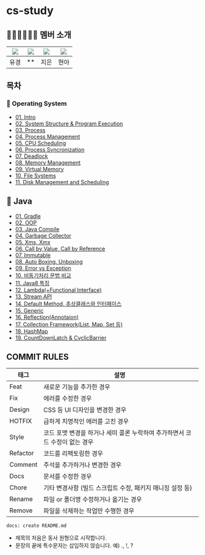 # cs-study



## 👨🏻‍💻👩🏻‍💻 멤버 소개

|[![](https://github.com/YuKyung-Chung.png?width=50px)](https://github.com/YuKyung-Chung)|[![](https://github.com/yhc-key.png?width=50px)](https://github.com/yhc-key) |[![](https://github.com/KuMMii.png?width=50px)](https://github.com/KuMMii) | [![](https://github.com/JHyeon-a.png?width=50px)](https://github.com/JHyeon-a)|
|:---:|:---:|:---:|:---:|
| 유경 | ** | 지은 | 현아 |

## 목차
### 📌 Operating System
- [01. Intro](https://github.com/YuKyung-Chung/cs-study/tree/5cd06f4a4bf9f19faf6f720ddaafa79f98679a2f/Operating%20System/01.%20Introduction%20to%20Operating%20Systems)<br/>
- [02. System Structure & Program Execution](https://github.com/YuKyung-Chung/cs-study/tree/4796b1c150b2efa1162a00d5f34a300bb257fd5c/Operating%20System/02.System%20Structure%20%26%20Program%20Execution)<br/>
- [03. Process](https://github.com/YuKyung-Chung/cs-study/tree/4796b1c150b2efa1162a00d5f34a300bb257fd5c/Operating%20System/03.Process)<br/>
- [04. Process Management](https://github.com/YuKyung-Chung/cs-study/tree/4796b1c150b2efa1162a00d5f34a300bb257fd5c/Operating%20System/04.%20Process%20Management)<br/>
- [05. CPU Scheduling](https://github.com/YuKyung-Chung/cs-study/tree/4796b1c150b2efa1162a00d5f34a300bb257fd5c/Operating%20System/05.%20CPU%20Scheduling)<br/>
- [06. Process Syncronization](https://github.com/YuKyung-Chung/cs-study/tree/4796b1c150b2efa1162a00d5f34a300bb257fd5c/Operating%20System/06.%20Process%20Syncronization)<br/>
- [07. Deadlock](https://github.com/YuKyung-Chung/cs-study/tree/4796b1c150b2efa1162a00d5f34a300bb257fd5c/Operating%20System/07.%20Deadlocks)<br/>
- [08. Memory Management](https://github.com/YuKyung-Chung/cs-study/tree/4796b1c150b2efa1162a00d5f34a300bb257fd5c/Operating%20System/08.%20Memory%20Management)<br/>
- [09. Virtual Memory](https://github.com/YuKyung-Chung/cs-study/tree/4796b1c150b2efa1162a00d5f34a300bb257fd5c/Operating%20System/09.%20Vitual%20Memory)<br/>
- [10. File Systems](https://github.com/YuKyung-Chung/cs-study/tree/4796b1c150b2efa1162a00d5f34a300bb257fd5c/Operating%20System/10.%20File%20Systems)<br/>
- [11. Disk Management and Scheduling](https://github.com/YuKyung-Chung/cs-study/tree/4796b1c150b2efa1162a00d5f34a300bb257fd5c/Operating%20System/11.%20Disk%20Management%20and%20Scheduling)<br/>

## 📌 Java
- [01. Gradle](https://github.com/YuKyung-Chung/cs-study/tree/ef7b37a7f493aef71b6b3cf891636c4e7e11cf84/Java/01.Gradle)<br/>
- [02. OOP](https://github.com/YuKyung-Chung/cs-study/tree/ef7b37a7f493aef71b6b3cf891636c4e7e11cf84/Java/02.OOP)<br/>
- [03. Java Compile](https://github.com/YuKyung-Chung/cs-study/tree/ef7b37a7f493aef71b6b3cf891636c4e7e11cf84/Java/03.Java%20Compile)<br/>
- [04. Garbage Collector](https://github.com/YuKyung-Chung/cs-study/tree/ef7b37a7f493aef71b6b3cf891636c4e7e11cf84/Java/04.Garbage%20Collector)<br/>
- [05. Xms, Xmx](https://github.com/YuKyung-Chung/cs-study/tree/ef7b37a7f493aef71b6b3cf891636c4e7e11cf84/Java/05.Xms%2CXmx)<br/>
- [06. Call by Value, Call by Reference](https://github.com/YuKyung-Chung/cs-study/tree/ef7b37a7f493aef71b6b3cf891636c4e7e11cf84/Java/06.Call%20by%20Value%2C%20Call%20by%20Reference)<br/>
- [07. Immutable](https://github.com/YuKyung-Chung/cs-study/tree/ef7b37a7f493aef71b6b3cf891636c4e7e11cf84/Java/07.Immutable)<br/>
- [08. Auto Boxing, Unboxing](https://github.com/YuKyung-Chung/cs-study/tree/ef7b37a7f493aef71b6b3cf891636c4e7e11cf84/Java/08.Auto%20Boxing%2C%20Unboxing)<br/>
- [09. Error vs Exception](https://github.com/YuKyung-Chung/cs-study/tree/ef7b37a7f493aef71b6b3cf891636c4e7e11cf84/Java/09.Error%20vs%20Exception)<br/>
- [10. 비동기처리 문법 비교](https://github.com/YuKyung-Chung/cs-study/tree/ef7b37a7f493aef71b6b3cf891636c4e7e11cf84/Java/10.%EB%B9%84%EB%8F%99%EA%B8%B0%EC%B2%98%EB%A6%AC%20%EB%AC%B8%EB%B2%95%20%EB%B9%84%EA%B5%90)<br/>
- [11. Java8 특징](https://github.com/YuKyung-Chung/cs-study/tree/ef7b37a7f493aef71b6b3cf891636c4e7e11cf84/Java/11.Java8%20%ED%8A%B9%EC%A7%95)<br/>
- [12. Lambda(+Functional Interface)](https://github.com/YuKyung-Chung/cs-study/tree/ef7b37a7f493aef71b6b3cf891636c4e7e11cf84/Java/12.Lambda(%2B%20Functional%20Interface))<br/>
- [13. Stream API](https://github.com/YuKyung-Chung/cs-study/tree/ef7b37a7f493aef71b6b3cf891636c4e7e11cf84/Java/13.%20Stream%20API)<br/>
- [14. Default Method, 추상클래스와 인터페이스](https://github.com/YuKyung-Chung/cs-study/tree/ef7b37a7f493aef71b6b3cf891636c4e7e11cf84/Java/14.%20Default%20Method%2C%20%EC%B6%94%EC%83%81%20%ED%81%B4%EB%9E%98%EC%8A%A4%EC%99%80%20%EC%9D%B8%ED%84%B0%ED%8E%98%EC%9D%B4%EC%8A%A4)<br/>
- [15. Generic](https://github.com/YuKyung-Chung/cs-study/tree/ef7b37a7f493aef71b6b3cf891636c4e7e11cf84/Java/15.%20Generic)<br/>
- [16. Reflection(Annotaion)](https://github.com/YuKyung-Chung/cs-study/tree/ef7b37a7f493aef71b6b3cf891636c4e7e11cf84/Java/16.%20Reflection(Annotation))<br/>
- [17. Collection Framework(List, Map, Set 등)](https://github.com/YuKyung-Chung/cs-study/tree/ef7b37a7f493aef71b6b3cf891636c4e7e11cf84/Java/17.%20Collection%20Framework(List%2C%20Map%2C%20Set%20%EB%93%B1))<br/>
- [18. HashMap](https://github.com/YuKyung-Chung/cs-study/tree/ef7b37a7f493aef71b6b3cf891636c4e7e11cf84/Java/18.%20HashMap)<br/>
- [19. CountDownLatch & CyclicBarrier](https://github.com/YuKyung-Chung/cs-study/tree/ef7b37a7f493aef71b6b3cf891636c4e7e11cf84/Java/19.%20CountDownLatch%20%26%20CyclicBarrier)<br/>


## COMMIT RULES

| **태그**        | **설명**                                                                    |
| --------------- | --------------------------------------------------------------------------- |
| Feat            | 새로운 기능을 추가한 경우                                                   |
| Fix             | 에러를 수정한 경우                                                          |
| Design          | CSS 등 UI 디자인을 변경한 경우                                              |
| HOTFIX          | 급하게 치명적인 에러를 고친 경우                                            |
| Style           | 코드 포맷 변경을 하거나 세미 콜론 누락하여 추가하면서 코드 수정이 없는 경우 |
| Refactor        | 코드를 리팩토링한 경우                                                      |
| Comment         | 주석을 추가하거나 변경한 경우                                               |
| Docs            | 문서를 수정한 경우                                                          |
| Chore           | 기타 변경사항 (빌드 스크립트 수정, 패키지 매니징 설정 등)                   |
| Rename          | 파일 or 폴더명 수정하거나 옮기는 경우                                       |
| Remove          | 파일을 삭제하는 작업만 수행한 경우                                          |

```
docs: create README.md
```
- 제목의 처음은 동사 원형으로 시작합니다.
- 문장의 끝에 특수문자는 삽입하지 않습니다. 예) ., !, ?
